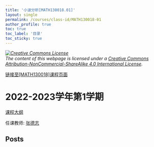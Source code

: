 ```yaml
---
title: '小波分析[MATH130018.01]'
layout: single
permalink: /courses/class-id/MATH130018-01
author_profile: true
toc: true
toc_label: '目录'
toc_sticky: true
---
```



<div class='notice--warning'>
	<p><i><a rel='license' href='http://creativecommons.org/licenses/by-nc-sa/4.0/'><img alt='Creative Commons License' style='border-width:0' src='https://i.creativecommons.org/l/by-nc-sa/4.0/88x31.png' /></a><br /> The content of this webpage is licensed under a <a rel='license' href='http://creativecommons.org/licenses/by-nc-sa/4.0/'>Creative Commons Attribution-NonCommercial-ShareAlike 4.0 International License</a>.</i></p>
</div>

<a href='https://fdu-math.github.io/courses/MATH130018'>链接至[MATH130018]课程页面</a>


# 2022-2023学年第1学期
<a href='https://fdu-math.github.io/courses/syllabus/MATH130018.01-2022-2023-1 (Encrypted).pdf'>课程大纲</a>

任课教师: <a href='https://fdu-math.github.io/teachers/张德志'>张德志</a>


## Posts

